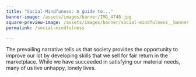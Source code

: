 ```yaml
---
title: "Social-Mindfuness: A guide to..."
banner-image: /assets/images/banner/IMG_4748.jpg
square-preview-image: /assets/images/banner/social-mindfulness__banner--square.jpg
permalink: /social-mindfulness

---
```


The prevailing narrative tells us that society provides the opportunity to improve our lot by developing skills that we sell for fair return in the marketplace. While we have succeeded in satisfying our material needs, many of us live unhappy, lonely lives.